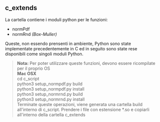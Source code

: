 <h2>c_extends</h2>
<p>
La cartella contiene i moduli python per le funzioni:
<ul>
<li>normPdf</li>
<li>normRnd <i>(Box-Muller)</i></li>
</ul>
Queste, non essendo prensenti in ambiente, Python sono state implementate precedentemente in C ed in seguito sono state
 rese disponibili come singoli moduli Python.
</p>

<blockquote>

<b>Nota:</b> Per poter utilizzare queste funzioni, devono essere ricompilate per il proprio OS
<br >
<b style="display:block;">Mac OSX</b>
cd c_script<br />
python3 setup_normpdf.py build<br />
python3 setup_normpdf.py install<br />
python3 setup_normrnd.py build<br />
python3 setup_normrnd.py install<br />
Terminate queste operazioni, viene generata una cartella build all'interno di c_script. 
Prendere i file con estensione *.so e copiarli all'interno della cartella c_extends
</blockquote>

